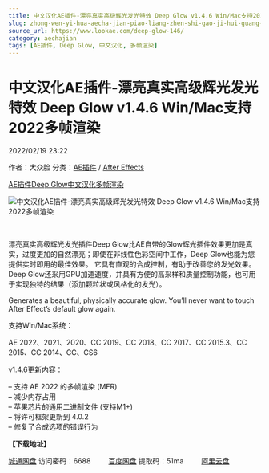 ```yaml
---
title: 中文汉化AE插件-漂亮真实高级辉光发光特效 Deep Glow v1.4.6 Win/Mac支持2022多帧渲染
slug: zhong-wen-yi-hua-aecha-jian-piao-liang-zhen-shi-gao-ji-hui-guang-fa-guang-te-xiao-deep-glow-v1-4-6-win-maczhi-chi-2022duo-zheng-xuan-ran
source_url: https://www.lookae.com/deep-glow-146/
category: aechajian
tags: [AE插件, Deep Glow, 中文汉化, 多帧渲染]
---
```

# 中文汉化AE插件-漂亮真实高级辉光发光特效 Deep Glow v1.4.6 Win/Mac支持2022多帧渲染

2022/02/19 23:22

作者：大众脸
分类：[AE插件](https://www.lookae.com/after-effects/aechajian/) / [After Effects](https://www.lookae.com/after-effects/)

[AE插件](https://www.lookae.com/tag/ae%e6%8f%92%e4%bb%b6/)[Deep Glow](https://www.lookae.com/tag/deep-glow/)[中文汉化](https://www.lookae.com/tag/%e4%b8%ad%e6%96%87%e6%b1%89%e5%8c%96/)[多帧渲染](https://www.lookae.com/tag/%e5%a4%9a%e5%b8%a7%e6%b8%b2%e6%9f%93/)

![中文汉化AE插件-漂亮真实高级辉光发光特效 Deep Glow v1.4.6 Win/Mac支持2022多帧渲染](https://www.lookae.com/wp-content/uploads/2019/01/Deep-Glow.jpg "中文汉化AE插件-漂亮真实高级辉光发光特效 Deep Glow v1.4.6 Win/Mac支持2022多帧渲染-LookAE.com")

﻿

漂亮真实高级辉光发光插件Deep Glow比AE自带的Glow辉光插件效果更加是真实，过度更加的自然漂亮；即使在非线性色彩空间中工作，Deep Glow也能为您提供实时即用的最佳效果。 它具有直观的合成控制，有助于改善您的发光效果。 Deep Glow还采用GPU加速速度，并具有方便的高采样和质量控制功能，也可用于实现独特的结果（添加颗粒状或风格化的发光）。

Generates a beautiful, physically accurate glow. You’ll never want to touch After Effect’s default glow again.

支持Win/Mac系统：

AE 2022、2021、2020、CC 2019、CC 2018、CC 2017、CC 2015.3、CC 2015、CC 2014、CC、CS6

v1.4.6更新内容：

– 支持 AE 2022 的多帧渲染 (MFR)  
– 减少内存占用  
– 苹果芯片的通用二进制文件 (支持M1+)  
– 将许可框架更新到 4.0.2  
– 修复了合成选项的错误行为

**【下载地址】**

[城通网盘](https://url70.ctfile.com/f/2827370-545414747-ebcef4) 访问密码：6688         [百度网盘](https://pan.baidu.com/s/1Zkp3xlJZdvHzHqsgYUJWiQ?pwd=51ma) 提取码：51ma         [阿里云盘](https://www.aliyundrive.com/s/pVxt1Q3PSec)
